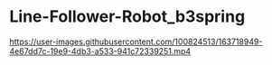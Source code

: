 # Line-Follower-Robot_b3spring

https://user-images.githubusercontent.com/100824513/163718949-4e67dd7c-19e9-4db3-a533-941c72339251.mp4

